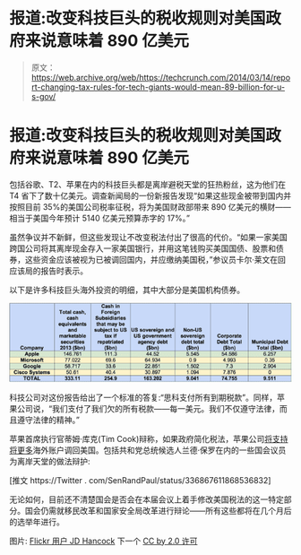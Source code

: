 # 报道:改变科技巨头的税收规则对美国政府来说意味着 890 亿美元

> 原文：<https://web.archive.org/web/https://techcrunch.com/2014/03/14/report-changing-tax-rules-for-tech-giants-would-mean-89-billion-for-u-s-gov/>

# 报道:改变科技巨头的税收规则对美国政府来说意味着 890 亿美元

包括谷歌、T2、苹果在内的科技巨头都是离岸避税天堂的狂热粉丝，这为他们在 T4 省下了数十亿美元。调查新闻局的一份新报告发现“如果这些现金被带到国内并按照目前 35%的美国公司税率征税，将为美国财政部带来 890 亿美元的横财——相当于美国今年预计 5140 亿美元预算赤字的 17%。”

虽然争议并不新鲜，但这些发现让不改变税法付出了很高的代价。“如果一家美国跨国公司将其离岸现金存入一家美国银行，并用这笔钱购买美国国债、股票和债券，这些资金应该被视为已被调回国内，并应缴纳美国税，”参议员卡尔·莱文在回应该局的报告时表示。

以下是许多科技巨头海外投资的明细，其中大部分是美国机构债券。

![graffik](img/c67cd91b8c33dc2a7ee5476151c7ca95.png)

科技公司对这份报告给出了一个标准的答复:“思科支付所有到期税款”。同样，苹果公司说，“我们支付了我们欠的所有税款——每一美元。我们不仅遵守法律，而且遵守法律的精神。”

苹果首席执行官蒂姆·库克(Tim Cook)辩称，如果政府简化税法，苹果公司[将支持将更多](https://web.archive.org/web/20230320210703/https://techcrunch.com/2013/05/21/tim-cook-we-pay-all-of-the-taxes-we-owe-every-single-dollar/)海外账户调回美国。包括共和党总统候选人兰德·保罗在内的一些国会议员为离岸天堂的做法辩护:

[推文 https://Twitter . com/SenRandPaul/status/336867611868536832]

无论如何，目前还不清楚国会是否会在本届会议上着手修改美国税法的这一特定部分。国会仍需就移民改革和国家安全局改革进行辩论——所有这些都将在几个月后的选举年进行。

图片: [Flickr 用户 JD Hancock](https://web.archive.org/web/20230320210703/http://www.flickr.com/photos/jdhancock/3446025121) 下一个 [CC by 2.0 许可](https://web.archive.org/web/20230320210703/http://creativecommons.org/licenses/by/2.0/deed.en)